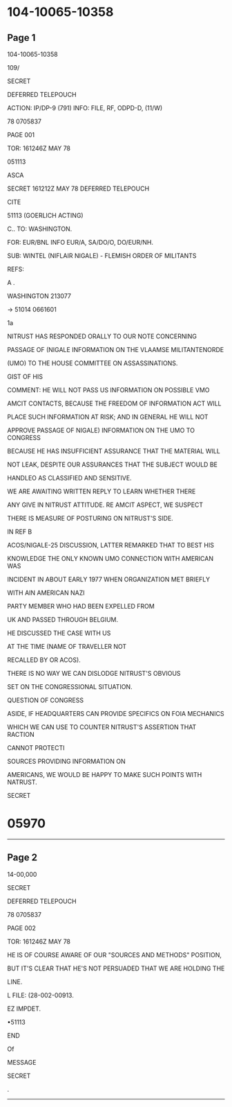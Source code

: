 # 104-10065-10358

## Page 1

104-10065-10358

109/

SECRET

DEFERRED TELEPOUCH

ACTION: IP/DP-9 (791) INFO: FILE, RF, ODPD-D, (11/W)

78 0705837

PAGE 001

TOR: 161246Z MAY 78

051113

ASCA

SECRET 161212Z MAY 78 DEFERRED TELEPOUCH

CITE

51113 (GOERLICH ACTING)

C.. TO: WASHINGTON.

FOR: EUR/BNL INFO EUR/A, SA/DO/O, DO/EUR/NH.

SUB: WINTEL (NIFLAIR NIGALE) - FLEMISH ORDER OF MILITANTS

REFS:

A .

WASHINGTON 213077

→ 51014 0661601

1a

NITRUST HAS RESPONDED ORALLY TO OUR NOTE CONCERNING

PASSAGE OF (NIGALE INFORMATION ON THE VLAAMSE MILITANTENORDE

(UMO) TO THE HOUSE COMMITTEE ON ASSASSINATIONS.

GIST OF HIS

COMMENT: HE WILL NOT PASS US INFORMATION ON POSSIBLE VMO

AMCIT CONTACTS, BECAUSE THE FREEDOM OF INFORMATION ACT WILL

PLACE SUCH INFORMATION AT RISK; AND IN GENERAL HE WILL NOT

APPROVE PASSAGE OF NIGALE) INFORMATION ON THE UMO TO CONGRESS

BECAUSE HE HAS INSUFFICIENT ASSURANCE THAT THE MATERIAL WILL

NOT LEAK, DESPITE OUR ASSURANCES THAT THE SUBJECT WOULD BE

HANDLEO AS CLASSIFIED AND SENSITIVE.

WE ARE AWAITING WRITTEN REPLY TO LEARN WHETHER THERE

ANY GIVE IN NITRUST ATTITUDE. RE AMCIT ASPECT, WE SUSPECT

THERE IS MEASURE OF POSTURING ON NITRUST'S SIDE.

IN REF B

ACOS/NIGALE-25 DISCUSSION, LATTER REMARKED THAT TO BEST HIS

KNOWLEDGE THE ONLY KNOWN UMO CONNECTION WITH AMERICAN WAS

INCIDENT IN ABOUT EARLY 1977 WHEN ORGANIZATION MET BRIEFLY

WITH AIN AMERICAN NAZI

PARTY MEMBER WHO HAD BEEN EXPELLED FROM

UK AND PASSED THROUGH BELGIUM.

HE DISCUSSED THE CASE WITH US

AT THE TIME (NAME OF TRAVELLER NOT

RECALLED BY OR ACOS).

THERE IS NO WAY WE CAN DISLODGE NITRUST'S OBVIOUS

SET ON THE CONGRESSIONAL SITUATION.

QUESTION OF CONGRESS

ASIDE, IF HEADQUARTERS CAN PROVIDE SPECIFICS ON FOIA MECHANICS

WHICH WE CAN USE TO COUNTER NITRUST'S ASSERTION THAT RACTION

CANNOT PROTECTI

SOURCES PROVIDING INFORMATION ON

AMERICANS, WE WOULD BE HAPPY TO MAKE SUCH POINTS WITH NATRUST.

SECRET

# 05970

---

## Page 2

14-00,000

SECRET

DEFERRED TELEPOUCH

78 0705837

PAGE 002

TOR: 161246Z MAY 78

HE IS OF COURSE AWARE OF OUR "SOURCES AND METHODS" POSITION,

BUT IT'S CLEAR THAT HE'S NOT PERSUADED THAT WE ARE HOLDING THE

LINE.

L FILE: (28-002-00913.

EZ IMPDET.

•51113

END

Of

MESSAGE

SECRET

.

---

